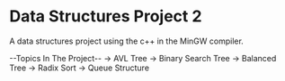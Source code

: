 # Data Structures Project 2

A data structures project using the c++ in the MinGW compiler.

--Topics In The Project--
-> AVL Tree
-> Binary Search Tree
-> Balanced Tree
-> Radix Sort
-> Queue Structure


